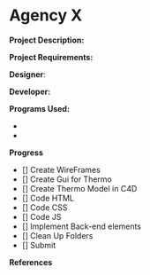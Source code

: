 # Agency X

**Project Description:** 

**Project Requirements:** 

**Designer**: 


**Developer:** 

**Programs Used:** 

-
-

**Progress**

- [] Create WireFrames
- [] Create Gui for Thermo
- [] Create Thermo Model in C4D
- [] Code HTML
- [] Code CSS
- [] Code JS
- [] Implement Back-end elements
- [] Clean Up Folders
- [] Submit

**References**

